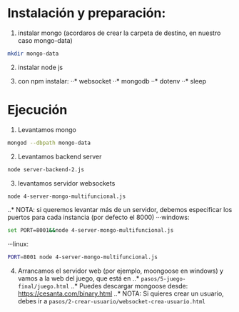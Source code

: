 # Instalación y preparación:

1. instalar mongo (acordaros de crear la carpeta de destino, en nuestro caso mongo-data)
```bash
mkdir mongo-data
```
2. instalar node js 

3. con npm instalar:
··* websocket
··* mongodb
··* dotenv
··* sleep
	
	
	
	
# Ejecución

1. Levantamos mongo
```bash
mongod --dbpath mongo-data
```
2. Levantamos backend server
```bash
node server-backend-2.js
```
3. levantamos servidor websockets
```bash
node 4-server-mongo-multifuncional.js
```
..* NOTA: si queremos levantar más de un servidor, debemos especificar los puertos para cada instancia (por defecto el 8000)
···windows:
```bash
set PORT=8001&&node 4-server-mongo-multifuncional.js
```
···linux:
```bash
PORT=8001 node 4-server-mongo-multifuncional.js
```
4. Arrancamos el servidor web (por ejemplo, moongoose en windows) y vamos a la web del juego, que está en 
..* ```pasos/5-juego-final/juego.html```
..* Puedes descargar mongoose desde: https://cesanta.com/binary.html
..* NOTA: Si quieres crear un usuario, debes ir a ```pasos/2-crear-usuario/websocket-crea-usuario.html```
	